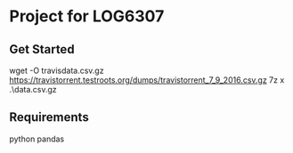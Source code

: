 # Project for LOG6307

## Get Started
wget -O travisdata.csv.gz https://travistorrent.testroots.org/dumps/travistorrent_7_9_2016.csv.gz
7z x .\data.csv.gz

## Requirements
python pandas